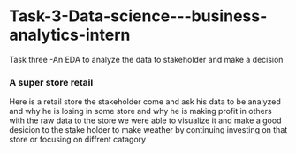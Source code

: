 # Task-3-Data-science---business-analytics-intern
Task three -An EDA to analyze the data to stakeholder and make a decision
### A super store retail 
Here is a retail store the stakeholder come and ask his data to be analyzed and why he is losing in some store and why he is making profit in others
with the raw data to the store we were able to visualize it and make a good desicion to the stake holder to make weather by continuing investing on that store or focusing on diffrent catagory
